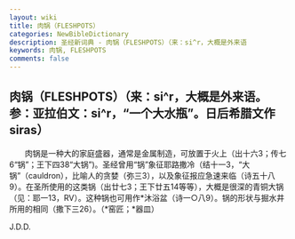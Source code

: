 ```yaml
---
layout: wiki
title: 肉锅（FLESHPOTS）
categories: NewBibleDictionary
description: 圣经新词典 - 肉锅（FLESHPOTS）（来：si^r，大概是外来语
keywords: 肉锅, FLESHPOTS
comments: false
---
```


## 肉锅（FLESHPOTS）（来：si^r，大概是外来语。参：亚拉伯文：si^r，“一个大水瓶”。日后希腊文作 siras）

　　肉锅是一种大的家庭盛器，通常是金属制造，可放置于火上（出十六3；传七6“锅”；王下四38“大锅”)。圣经曾用“锅”象征耶路撒冷（结十一3，“大锅”（cauldron），比喻人的贪婪（弥三3），以及象征报应急速来临（诗五十八9）。在圣所使用的这类锅（出廿七3；王下廿五14等等），大概是很深的青铜大锅（见：耶一13，RV）。这种锅也可用作*沐浴盆（诗一○八9）。锅的形状与掘水井所用的相同（撒下三26）。（*窑匠；*器皿）

J.D.D.









